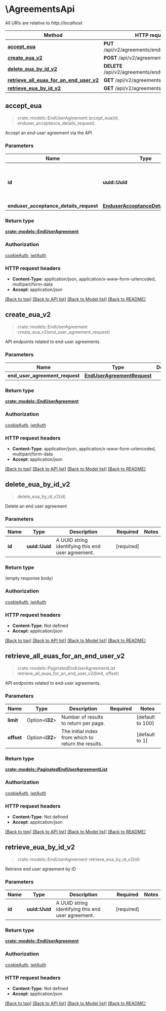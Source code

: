 # \AgreementsApi

All URIs are relative to *http://localhost*

Method | HTTP request | Description
------------- | ------------- | -------------
[**accept_eua**](AgreementsApi.md#accept_eua) | **PUT** /api/v2/agreements/enduser/{id}/accept/ | 
[**create_eua_v2**](AgreementsApi.md#create_eua_v2) | **POST** /api/v2/agreements/enduser/ | 
[**delete_eua_by_id_v2**](AgreementsApi.md#delete_eua_by_id_v2) | **DELETE** /api/v2/agreements/enduser/{id}/ | 
[**retrieve_all_euas_for_an_end_user_v2**](AgreementsApi.md#retrieve_all_euas_for_an_end_user_v2) | **GET** /api/v2/agreements/enduser/ | 
[**retrieve_eua_by_id_v2**](AgreementsApi.md#retrieve_eua_by_id_v2) | **GET** /api/v2/agreements/enduser/{id}/ | 



## accept_eua

> crate::models::EndUserAgreement accept_eua(id, enduser_acceptance_details_request)


Accept an end-user agreement via the API

### Parameters


Name | Type | Description  | Required | Notes
------------- | ------------- | ------------- | ------------- | -------------
**id** | **uuid::Uuid** | A UUID string identifying this end user agreement. | [required] |
**enduser_acceptance_details_request** | [**EnduserAcceptanceDetailsRequest**](EnduserAcceptanceDetailsRequest.md) |  | [required] |

### Return type

[**crate::models::EndUserAgreement**](EndUserAgreement.md)

### Authorization

[cookieAuth](../README.md#cookieAuth), [jwtAuth](../README.md#jwtAuth)

### HTTP request headers

- **Content-Type**: application/json, application/x-www-form-urlencoded, multipart/form-data
- **Accept**: application/json

[[Back to top]](#) [[Back to API list]](../README.md#documentation-for-api-endpoints) [[Back to Model list]](../README.md#documentation-for-models) [[Back to README]](../README.md)


## create_eua_v2

> crate::models::EndUserAgreement create_eua_v2(end_user_agreement_request)


API endpoints related to end-user agreements.

### Parameters


Name | Type | Description  | Required | Notes
------------- | ------------- | ------------- | ------------- | -------------
**end_user_agreement_request** | [**EndUserAgreementRequest**](EndUserAgreementRequest.md) |  | [required] |

### Return type

[**crate::models::EndUserAgreement**](EndUserAgreement.md)

### Authorization

[cookieAuth](../README.md#cookieAuth), [jwtAuth](../README.md#jwtAuth)

### HTTP request headers

- **Content-Type**: application/json, application/x-www-form-urlencoded, multipart/form-data
- **Accept**: application/json

[[Back to top]](#) [[Back to API list]](../README.md#documentation-for-api-endpoints) [[Back to Model list]](../README.md#documentation-for-models) [[Back to README]](../README.md)


## delete_eua_by_id_v2

> delete_eua_by_id_v2(id)


Delete an end user agreement

### Parameters


Name | Type | Description  | Required | Notes
------------- | ------------- | ------------- | ------------- | -------------
**id** | **uuid::Uuid** | A UUID string identifying this end user agreement. | [required] |

### Return type

 (empty response body)

### Authorization

[cookieAuth](../README.md#cookieAuth), [jwtAuth](../README.md#jwtAuth)

### HTTP request headers

- **Content-Type**: Not defined
- **Accept**: application/json

[[Back to top]](#) [[Back to API list]](../README.md#documentation-for-api-endpoints) [[Back to Model list]](../README.md#documentation-for-models) [[Back to README]](../README.md)


## retrieve_all_euas_for_an_end_user_v2

> crate::models::PaginatedEndUserAgreementList retrieve_all_euas_for_an_end_user_v2(limit, offset)


API endpoints related to end-user agreements.

### Parameters


Name | Type | Description  | Required | Notes
------------- | ------------- | ------------- | ------------- | -------------
**limit** | Option<**i32**> | Number of results to return per page. |  |[default to 100]
**offset** | Option<**i32**> | The initial index from which to return the results. |  |[default to 1]

### Return type

[**crate::models::PaginatedEndUserAgreementList**](PaginatedEndUserAgreementList.md)

### Authorization

[cookieAuth](../README.md#cookieAuth), [jwtAuth](../README.md#jwtAuth)

### HTTP request headers

- **Content-Type**: Not defined
- **Accept**: application/json

[[Back to top]](#) [[Back to API list]](../README.md#documentation-for-api-endpoints) [[Back to Model list]](../README.md#documentation-for-models) [[Back to README]](../README.md)


## retrieve_eua_by_id_v2

> crate::models::EndUserAgreement retrieve_eua_by_id_v2(id)


Retrieve end user agreement by ID

### Parameters


Name | Type | Description  | Required | Notes
------------- | ------------- | ------------- | ------------- | -------------
**id** | **uuid::Uuid** | A UUID string identifying this end user agreement. | [required] |

### Return type

[**crate::models::EndUserAgreement**](EndUserAgreement.md)

### Authorization

[cookieAuth](../README.md#cookieAuth), [jwtAuth](../README.md#jwtAuth)

### HTTP request headers

- **Content-Type**: Not defined
- **Accept**: application/json

[[Back to top]](#) [[Back to API list]](../README.md#documentation-for-api-endpoints) [[Back to Model list]](../README.md#documentation-for-models) [[Back to README]](../README.md)


